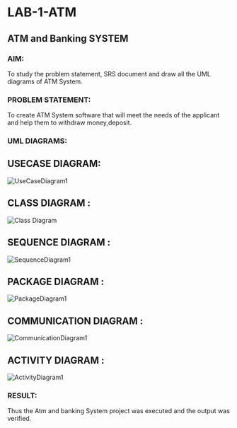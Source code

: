 # LAB-1-ATM
## ATM and Banking SYSTEM

### AIM: 

To study the problem statement, SRS document and draw all the UML diagrams of ATM
System.

### PROBLEM STATEMENT:

To create ATM System software that will meet the needs of the applicant and help them
to withdraw money,deposit.

### UML DIAGRAMS:

## USECASE DIAGRAM:


![UseCaseDiagram1](https://github.com/user-attachments/assets/9218375f-d497-4ac1-a705-cdba2ba62f91)



## CLASS DIAGRAM :


![Class Diagram](https://github.com/user-attachments/assets/ad970506-0195-4f04-a9b9-b9972fa2c03c)



## SEQUENCE DIAGRAM :


![SequenceDiagram1](https://github.com/user-attachments/assets/79bc7b89-a416-435c-aecd-5a86b424de80)



## PACKAGE DIAGRAM :


![PackageDiagram1](https://github.com/user-attachments/assets/b481acd2-9899-4314-b83b-f341cef2e3ea)



## COMMUNICATION DIAGRAM :


![CommunicationDiagram1](https://github.com/user-attachments/assets/b2bebd79-f38c-4162-a624-8eff8e390fdb)



## ACTIVITY DIAGRAM :


![ActivityDiagram1](https://github.com/user-attachments/assets/10333bf1-fce7-4666-a6dd-0e0a6670b95f)




### RESULT: 
Thus the Atm and banking System project was executed and the output was verified.
